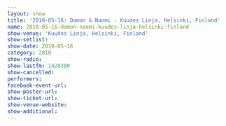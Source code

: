 ```yaml
---
layout: show
title: '2010-05-16: Damon & Naomi - Kuudes Linja, Helsinki, Finland'
name: 2010-05-16-damon-naomi-kuudes-linja-helsinki-finland
show-venue: 'Kuudes Linja, Helsinki, Finland'
show-setlist: 
show-date: 2010-05-16
category: 2010
show-radio: 
show-lastfm: 1428380
show-cancelled: 
performers: 
facebook-event-url: 
show-poster-url: 
show-ticket-url: 
show-venue-website: 
show-additional: 
---
```


